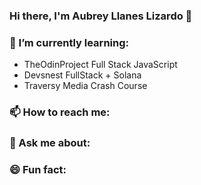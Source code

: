 ### Hi there, I'm Aubrey Llanes Lizardo 👋

### 🌱 I’m currently learning:

- TheOdinProject Full Stack JavaScript
- Devsnest FullStack + Solana
- Traversy Media Crash Course

### 📫 How to reach me:
### 💬 Ask me about:
### 😄 Fun fact:
